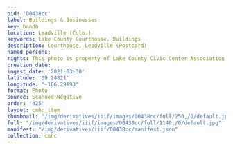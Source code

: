 ```yaml
---
pid: '00438cc'
label: Buildings & Businesses
key: bandb
location: Leadville (Colo.)
keywords: Lake County Courthouse, Buildings
description: Courthouse, Leadville (Postcard)
named_persons: 
rights: This photo is property of Lake County Civic Center Association.
creation_date: 
ingest_date: '2021-03-30'
latitude: '39.24821'
longitude: "-106.29193"
format: Photo
source: Scanned Negative
order: '425'
layout: cmhc_item
thumbnail: "/img/derivatives/iiif/images/00438cc/full/250,/0/default.jpg"
full: "/img/derivatives/iiif/images/00438cc/full/1140,/0/default.jpg"
manifest: "/img/derivatives/iiif/00438cc/manifest.json"
collection: cmhc
---
```


